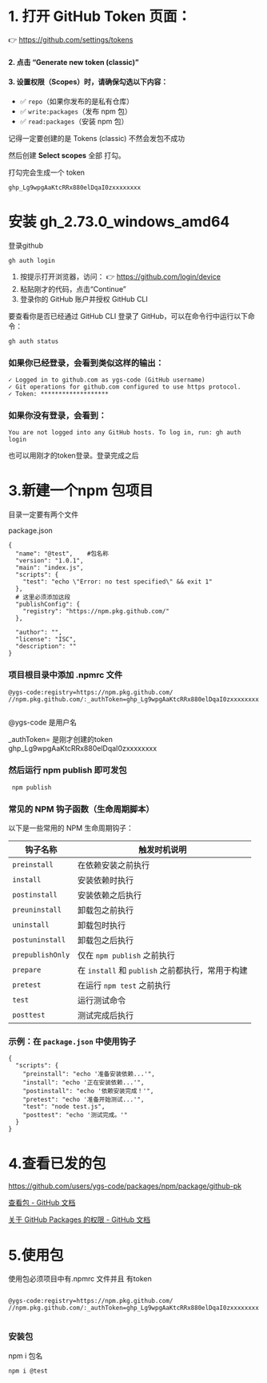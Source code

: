 # 1. 打开 GitHub Token 页面：

👉 https://github.com/settings/tokens

#### 2. 点击 **“Generate new token (classic)”**

#### 3. 设置权限（Scopes）时，请确保勾选以下内容：

- ✅ `repo`（如果你发布的是私有仓库）
- ✅ `write:packages`（发布 npm 包）
- ✅ `read:packages`（安装 npm 包）

记得一定要创建的是          Tokens (classic)  不然会发包不成功

然后创建 **Select scopes**  全部 打勾。

打勾完会生成一个 token

```
ghp_Lg9wpgAaKtcRRx880elDqaI0zxxxxxxxx
```

# 安装 gh_2.73.0_windows_amd64

登录github

```
gh auth login
```

1. 按提示打开浏览器，访问：
   👉 https://github.com/login/device
2. 粘贴刚才的代码，点击“Continue”
3. 登录你的 GitHub 账户并授权 GitHub CLI

要查看你是否已经通过 GitHub CLI 登录了 GitHub，可以在命令行中运行以下命令：

```
gh auth status
```

### 如果你已经登录，会看到类似这样的输出：

```
✓ Logged in to github.com as ygs-code (GitHub username)
✓ Git operations for github.com configured to use https protocol.
✓ Token: *******************
```

### 如果你没有登录，会看到：

```
You are not logged into any GitHub hosts. To log in, run: gh auth login
```

也可以用刚才的token登录。登录完成之后

# 3.新建一个npm 包项目

目录一定要有两个文件

package.json

```
{
  "name": "@test",    #包名称
  "version": "1.0.1",
  "main": "index.js",
  "scripts": {
    "test": "echo \"Error: no test specified\" && exit 1"
  },
  # 这里必须添加这段
  "publishConfig": {
    "registry": "https://npm.pkg.github.com/"
  },
  
  "author": "",
  "license": "ISC",
  "description": ""
}

```

### 项目根目录中添加 .npmrc 文件

```
@ygs-code:registry=https://npm.pkg.github.com/
//npm.pkg.github.com/:_authToken=ghp_Lg9wpgAaKtcRRx880elDqaI0zxxxxxxxx
 
```

@ygs-code 是用户名

_authToken= 是刚才创建的token  ghp_Lg9wpgAaKtcRRx880elDqaI0zxxxxxxxx

### 然后运行   npm publish    即可发包

```
 npm publish  
```

### 常见的 NPM 钩子函数（生命周期脚本）

以下是一些常用的 NPM 生命周期钩子：

| 钩子名称           | 触发时机说明                                         |
| ------------------ | ---------------------------------------------------- |
| `preinstall`     | 在依赖安装之前执行                                   |
| `install`        | 安装依赖时执行                                       |
| `postinstall`    | 安装依赖之后执行                                     |
| `preuninstall`   | 卸载包之前执行                                       |
| `uninstall`      | 卸载包时执行                                         |
| `postuninstall`  | 卸载包之后执行                                       |
| `prepublishOnly` | 仅在 `npm publish` 之前执行                        |
| `prepare`        | 在 `install` 和 `publish` 之前都执行，常用于构建 |
| `pretest`        | 在运行 `npm test` 之前执行                         |
| `test`           | 运行测试命令                                         |
| `posttest`       | 测试完成后执行                                       |

### 示例：在 `package.json` 中使用钩子

```
{
  "scripts": {
    "preinstall": "echo '准备安装依赖...'",
    "install": "echo '正在安装依赖...'",
    "postinstall": "echo '依赖安装完成！'",
    "pretest": "echo '准备开始测试...'",
    "test": "node test.js",
    "posttest": "echo '测试完成。'"
  }
}

```

# 4.查看已发的包

https://github.com/users/ygs-code/packages/npm/package/github-pk

[查看包 - GitHub 文档](https://docs.github.com/zh/packages/learn-github-packages/viewing-packages)

[关于 GitHub Packages 的权限 - GitHub 文档](https://docs.github.com/zh/packages/learn-github-packages/about-permissions-for-github-packages#permissions-for-repository-scoped-packages)

# 5.使用包

使用包必须项目中有.npmrc 文件并且 有token

```

@ygs-code:registry=https://npm.pkg.github.com/
//npm.pkg.github.com/:_authToken=ghp_Lg9wpgAaKtcRRx880elDqaI0zxxxxxxxx
 
```

### 安装包

npm i  包名

```
npm i @test
```
